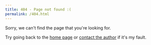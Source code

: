 ```yaml
---
title: 404 - Page not found :(
permalink: /404.html
---
```

Sorry, we can\'t find the page that you\'re looking for.

Try going back to the [home page](https://davidx.us.kg/) or [contact the author](mailto:blog@davidx.us.kg) if it\'s my fault.
